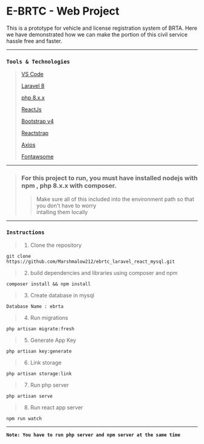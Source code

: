 ﻿# E-BRTC - Web Project

This is a prototype for vehicle and license registration system of BRTA. Here we have demonstrated how we can make the portion of this civil service hassle free and faster. 
***
### `Tools & Technologies`
> [VS Code](https://code.visualstudio.com/)
> 
> [Laravel 8](https://laravel.com/)
> 
> [php 8.x.x](https://www.php.net/)
> 
> [ReactJs](https://reactjs.org/)
> 
> [Bootstrap v4](https://getbootstrap.com/)
> 
> [Reactstrap](https://reactstrap.github.io/)
> 
> [Axios](https://github.com/axios/axios)
> 
> [Fontawsome](https://fontawesome.com/v5.15/icons?d=gallery&p=2)
> 
***
> ###  For this project to run, you must have installed nodejs with npm , php 8.x.x with composer.
>> Make sure all of this included into the environment path so that you don't have to worry  
>> intalling them locally 


***
### `Instructions`
> 1. Clone the repository 

	git clone https://github.com/Marshmalow212/ebrtc_laravel_react_mysql.git

> 2. build dependencies and  libraries using composer and npm

	composer install && npm install

> 3. Create database in mysql

	Database Name : ebrta

> 4. Run migrations

	php artisan migrate:fresh

> 5. Generate App Key

	php artisan key:generate

> 6. Link storage

	php artisan storage:link

> 7. Run php server

	php artisan serve

> 8. Run react app server

	npm run watch

****
**`Note: You have to run php server and npm server at the same time`**


	
